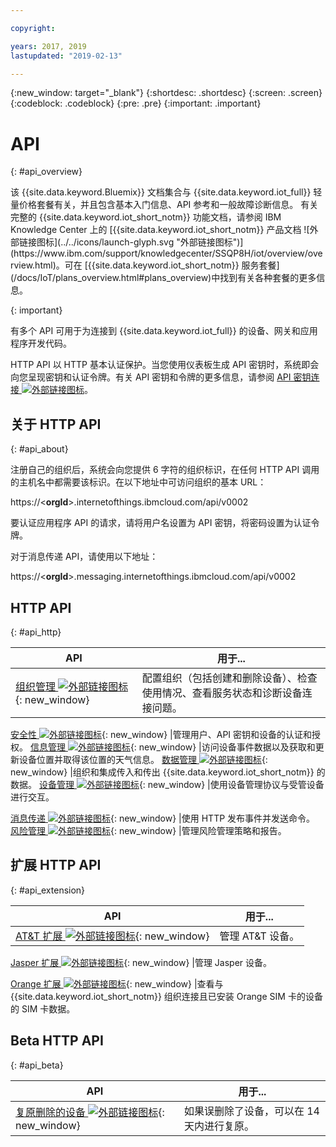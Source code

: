 ```yaml
---

copyright:

years: 2017, 2019
lastupdated: "2019-02-13"

---
```


{:new_window: target="\_blank"}
{:shortdesc: .shortdesc}
{:screen: .screen}
{:codeblock: .codeblock}
{:pre: .pre}
{:important: .important}


# API
{: #api_overview}

<p>该 {{site.data.keyword.Bluemix}} 文档集合与 {{site.data.keyword.iot_full}} 轻量价格套餐有关，并且包含基本入门信息、API 参考和一般故障诊断信息。
有关完整的 {{site.data.keyword.iot_short_notm}} 功能文档，请参阅 IBM Knowledge Center 上的 [{{site.data.keyword.iot_short_notm}} 产品文档 ![外部链接图标](../../icons/launch-glyph.svg "外部链接图标")](https://www.ibm.com/support/knowledgecenter/SSQP8H/iot/overview/overview.html)。可在 [{{site.data.keyword.iot_short_notm}} 服务套餐](/docs/IoT/plans_overview.html#plans_overview)中找到有关各种套餐的更多信息。
</p>
{: important}

有多个 API 可用于为连接到 {{site.data.keyword.iot_full}} 的设备、网关和应用程序开发代码。

HTTP API 以 HTTP 基本认证保护。当您使用仪表板生成 API 密钥时，系统即会向您呈现密钥和认证令牌。有关 API 密钥和令牌的更多信息，请参阅 [API 密钥连接 ![外部链接图标](../../../icons/launch-glyph.svg "外部链接图标")](https://www.ibm.com/support/knowledgecenter/SSQP8H/iot/platform/platform_authorization.html#api-key)。


## 关于 HTTP API
{: #api_about}

注册自己的组织后，系统会向您提供 6 字符的组织标识，在任何 HTTP API 调用的主机名中都需要该标识。在以下地址中可访问组织的基本 URL：

https://<**orgId**>.internetofthings.ibmcloud.com/api/v0002

要认证应用程序 API 的请求，请将用户名设置为 API 密钥，将密码设置为认证令牌。

对于消息传递 API，请使用以下地址：

https://<**orgId**>.messaging.internetofthings.ibmcloud.com/api/v0002

## HTTP API
{: #api_http}

API|用于...
------------- | -------------
[组织管理 ![外部链接图标](../../../icons/launch-glyph.svg)](https://docs.internetofthings.ibmcloud.com/apis/swagger/v0002/orgAdmin.html){: new_window} |配置组织（包括创建和删除设备）、检查使用情况、查看服务状态和诊断设备连接问题。

[安全性 ![外部链接图标](../../../icons/launch-glyph.svg)](https://docs.internetofthings.ibmcloud.com/apis/swagger/v0002/security.html){: new_window} |管理用户、API 密钥和设备的认证和授权。
[信息管理 ![外部链接图标](../../../icons/launch-glyph.svg)](https://docs.internetofthings.ibmcloud.com/apis/swagger/v0002/info-mgmt.html){: new_window} |访问设备事件数据以及获取和更新设备位置并取得该位置的天气信息。
[数据管理 ![外部链接图标](../../../icons/launch-glyph.svg)](https://docs.internetofthings.ibmcloud.com/apis/swagger/v0002/state-mgmt.html){: new_window}   |组织和集成传入和传出 {{site.data.keyword.iot_short_notm}} 的数据。
[设备管理 ![外部链接图标](../../../icons/launch-glyph.svg)](https://docs.internetofthings.ibmcloud.com/apis/swagger/v0002/deviceMgmt.html){: new_window} |使用设备管理协议与受管设备进行交互。

[消息传递 ![外部链接图标](../../../icons/launch-glyph.svg)](https://docs.internetofthings.ibmcloud.com/apis/swagger/v0002/http-messaging.html){: new_window}   |使用 HTTP 发布事件并发送命令。
[风险管理 ![外部链接图标](../../../icons/launch-glyph.svg)](https://docs.internetofthings.ibmcloud.com/apis/swagger/v0002/riskmgmt.html){: new_window}   |管理风险管理策略和报告。

## 扩展 HTTP API
{: #api_extension}

API|用于...
------------- | -------------
[AT&T 扩展 ![外部链接图标](../../../icons/launch-glyph.svg)](https://docs.internetofthings.ibmcloud.com/apis/swagger/v0002/ext-atnt.html){: new_window} |管理 AT&T 设备。

[Jasper 扩展 ![外部链接图标](../../../icons/launch-glyph.svg)](https://docs.internetofthings.ibmcloud.com/apis/swagger/v0002/ext-jasper.html){: new_window} |管理 Jasper 设备。

[Orange 扩展 ![外部链接图标](../../../icons/launch-glyph.svg)](https://docs.internetofthings.ibmcloud.com/apis/swagger/v0002/ext-orange.html){: new_window} |查看与 {{site.data.keyword.iot_short_notm}} 组织连接且已安装 Orange SIM 卡的设备的 SIM 卡数据。


## Beta HTTP API
{: #api_beta}

API|用于...
------------- | -------------
[复原删除的设备 ![外部链接图标](../../../icons/launch-glyph.svg)](https://docs.internetofthings.ibmcloud.com/apis/swagger/v0002-beta/restore-device-beta.html){: new_window}   |如果误删除了设备，可以在 14 天内进行复原。

